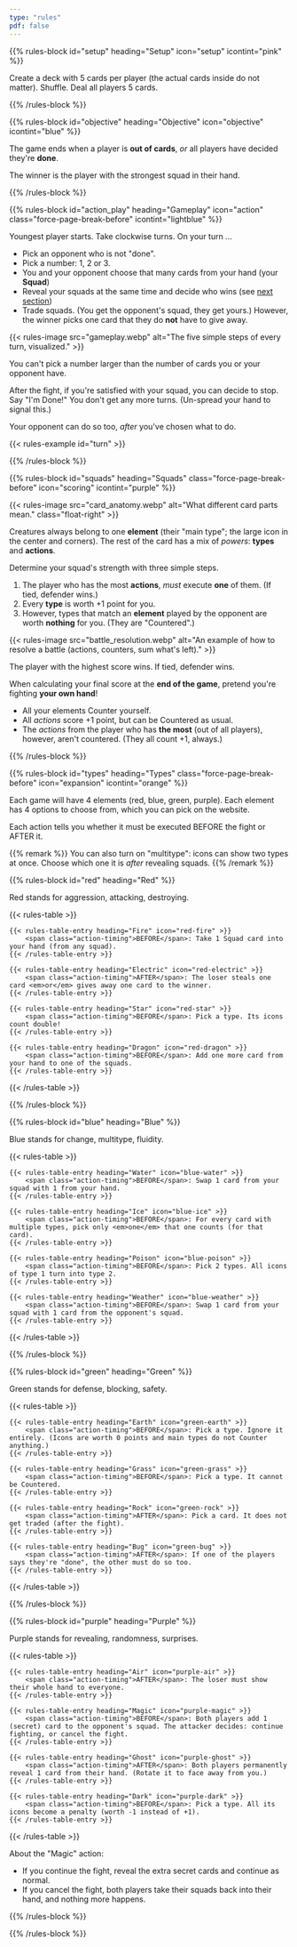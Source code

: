 ```yaml
---
type: "rules"
pdf: false
---
```


{{% rules-block id="setup" heading="Setup" icon="setup" icontint="pink" %}}

Create a deck with 5 cards per player (the actual cards inside do not matter). Shuffle. Deal all players 5 cards.

{{% /rules-block %}}

{{% rules-block id="objective" heading="Objective" icon="objective" icontint="blue" %}}

The game ends when a player is **out of cards**, _or_ all players have decided they're **done**.

The winner is the player with the strongest squad in their hand.

{{% /rules-block %}}

{{% rules-block id="action_play" heading="Gameplay" icon="action" class="force-page-break-before" icontint="lightblue" %}}

Youngest player starts. Take clockwise turns. On your turn ...

* Pick an opponent who is not "done".
* Pick a number: 1, 2 or 3.
* You and your opponent choose that many cards from your hand (your **Squad**)
* Reveal your squads at the same time and decide who wins (see [next section](#squads))
* Trade squads. (You get the opponent's squad, they get yours.) However, the winner picks one card that they do **not** have to give away.

{{< rules-image src="gameplay.webp" alt="The five simple steps of every turn, visualized." >}}

You can't pick a number larger than the number of cards you or your opponent have. 

After the fight, if you're satisfied with your squad, you can decide to stop. Say "I'm Done!" You don't get any more turns. (Un-spread your hand to signal this.)

Your opponent can do so too, _after_ you've chosen what to do.

{{< rules-example id="turn" >}}

{{% /rules-block %}}

{{% rules-block id="squads" heading="Squads" class="force-page-break-before" icon="scoring" icontint="purple" %}}

{{< rules-image src="card_anatomy.webp" alt="What different card parts mean." class="float-right" >}}

Creatures always belong to one **element** (their "main type"; the large icon in the center and corners). The rest of the card has a mix of _powers_: **types** and **actions**.

Determine your squad's strength with three simple steps.

1. The player who has the most **actions**, _must_ execute **one** of them. (If tied, defender wins.)
2. Every **type** is worth +1 point for you.
3. However, types that match an **element** played by the opponent are worth **nothing** for you. (They are "Countered".)

{{< rules-image src="battle_resolution.webp" alt="An example of how to resolve a battle (actions, counters, sum what's left)." >}}

The player with the highest score wins. If tied, defender wins.

When calculating your final score at the **end of the game**, pretend you're fighting **your own hand**! 

* All your elements Counter yourself.
* All _actions_ score +1 point, but can be Countered as usual.
* The _actions_ from the player who has **the most** (out of all players), however, aren't countered. (They all count +1, always.)

{{% /rules-block %}}

{{% rules-block id="types" heading="Types" class="force-page-break-before" icon="expansion" icontint="orange" %}}

Each game will have 4 elements (red, blue, green, purple). Each element has 4 options to choose from, which you can pick on the website.

Each action tells you whether it must be executed BEFORE the fight or AFTER it.

{{% remark %}}
You can also turn on "multitype": icons can show two types at once. Choose which one it is _after_ revealing squads.
{{% /remark %}}

{{% rules-block id="red" heading="Red" %}}

Red stands for aggression, attacking, destroying.

{{< rules-table >}}
<!-- -->
    {{< rules-table-entry heading="Fire" icon="red-fire" >}}
        <span class="action-timing">BEFORE</span>: Take 1 Squad card into your hand (from any squad).
    {{< /rules-table-entry >}}
<!-- -->
    {{< rules-table-entry heading="Electric" icon="red-electric" >}}
        <span class="action-timing">AFTER</span>: The loser steals one card <em>or</em> gives away one card to the winner.
    {{< /rules-table-entry >}}
<!-- -->
    {{< rules-table-entry heading="Star" icon="red-star" >}}
        <span class="action-timing">BEFORE</span>: Pick a type. Its icons count double!
    {{< /rules-table-entry >}}
<!-- -->
    {{< rules-table-entry heading="Dragon" icon="red-dragon" >}}
        <span class="action-timing">BEFORE</span>: Add one more card from your hand to one of the squads.
    {{< /rules-table-entry >}}
{{< /rules-table >}}

{{% /rules-block %}}

{{% rules-block id="blue" heading="Blue" %}}

Blue stands for change, multitype, fluidity.

{{< rules-table >}}
<!-- -->
    {{< rules-table-entry heading="Water" icon="blue-water" >}}
        <span class="action-timing">BEFORE</span>: Swap 1 card from your squad with 1 from your hand.
    {{< /rules-table-entry >}}
<!-- -->
    {{< rules-table-entry heading="Ice" icon="blue-ice" >}}
        <span class="action-timing">BEFORE</span>: For every card with multiple types, pick only <em>one</em> that one counts (for that card).
    {{< /rules-table-entry >}}
<!-- -->
    {{< rules-table-entry heading="Poison" icon="blue-poison" >}}
        <span class="action-timing">BEFORE</span>: Pick 2 types. All icons of type 1 turn into type 2.
    {{< /rules-table-entry >}}
<!-- -->
    {{< rules-table-entry heading="Weather" icon="blue-weather" >}}
        <span class="action-timing">BEFORE</span>: Swap 1 card from your squad with 1 card from the opponent's squad.
    {{< /rules-table-entry >}}
{{< /rules-table >}}

{{% /rules-block %}}

{{% rules-block id="green" heading="Green" %}}

Green stands for defense, blocking, safety.

{{< rules-table >}}
<!-- -->
    {{< rules-table-entry heading="Earth" icon="green-earth" >}}
        <span class="action-timing">BEFORE</span>: Pick a type. Ignore it entirely. (Icons are worth 0 points and main types do not Counter anything.)
    {{< /rules-table-entry >}}
<!-- -->
    {{< rules-table-entry heading="Grass" icon="green-grass" >}}
        <span class="action-timing">BEFORE</span>: Pick a type. It cannot be Countered.
    {{< /rules-table-entry >}}
<!-- -->
    {{< rules-table-entry heading="Rock" icon="green-rock" >}}
        <span class="action-timing">AFTER</span>: Pick a card. It does not get traded (after the fight).
    {{< /rules-table-entry >}}
<!-- -->
    {{< rules-table-entry heading="Bug" icon="green-bug" >}}
        <span class="action-timing">AFTER</span>: If one of the players says they're "done", the other must do so too.
    {{< /rules-table-entry >}}
{{< /rules-table >}}

{{% /rules-block %}}

{{% rules-block id="purple" heading="Purple" %}}

Purple stands for revealing, randomness, surprises.

{{< rules-table >}}
<!-- -->
    {{< rules-table-entry heading="Air" icon="purple-air" >}}
        <span class="action-timing">AFTER</span>: The loser must show their whole hand to everyone.
    {{< /rules-table-entry >}}
<!-- -->
    {{< rules-table-entry heading="Magic" icon="purple-magic" >}}
        <span class="action-timing">BEFORE</span>: Both players add 1 (secret) card to the opponent's squad. The attacker decides: continue fighting, or cancel the fight.
    {{< /rules-table-entry >}}
<!-- -->
    {{< rules-table-entry heading="Ghost" icon="purple-ghost" >}}
        <span class="action-timing">AFTER</span>: Both players permanently reveal 1 card from their hand. (Rotate it to face away from you.)
    {{< /rules-table-entry >}}
<!-- -->
    {{< rules-table-entry heading="Dark" icon="purple-dark" >}}
        <span class="action-timing">BEFORE</span>: Pick a type. All its icons become a penalty (worth -1 instead of +1).
    {{< /rules-table-entry >}}
{{< /rules-table >}}

About the "Magic" action:

* If you continue the fight, reveal the extra secret cards and continue as normal.
* If you cancel the fight, both players take their squads back into their hand, and nothing more happens.

{{% /rules-block %}}

{{% /rules-block %}}